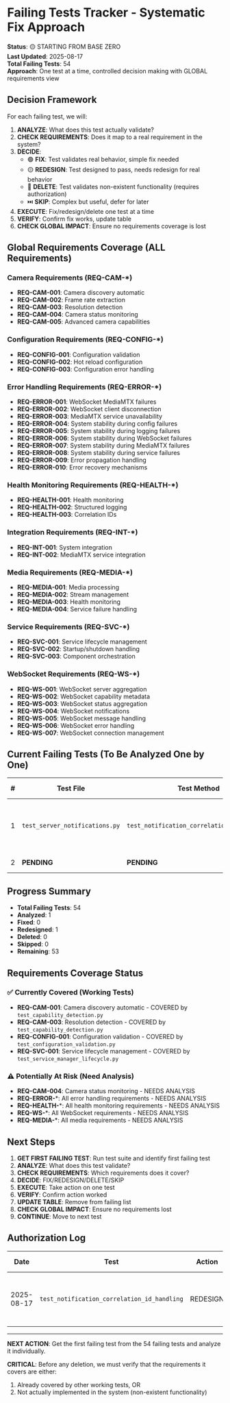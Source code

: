 # Failing Tests Tracker - Systematic Fix Approach

**Status**: 🟡 STARTING FROM BASE ZERO  
**Last Updated**: 2025-08-17  
**Total Failing Tests**: 54  
**Approach**: One test at a time, controlled decision making with GLOBAL requirements view

## Decision Framework

For each failing test, we will:
1. **ANALYZE**: What does this test actually validate?
2. **CHECK REQUIREMENTS**: Does it map to a real requirement in the system?
3. **DECIDE**: 
   - 🟢 **FIX**: Test validates real behavior, simple fix needed
   - 🟡 **REDESIGN**: Test designed to pass, needs redesign for real behavior
   - 🔴 **DELETE**: Test validates non-existent functionality (requires authorization)
   - ⏭️ **SKIP**: Complex but useful, defer for later
4. **EXECUTE**: Fix/redesign/delete one test at a time
5. **VERIFY**: Confirm fix works, update table
6. **CHECK GLOBAL IMPACT**: Ensure no requirements coverage is lost

## Global Requirements Coverage (ALL Requirements)

### Camera Requirements (REQ-CAM-*)
- **REQ-CAM-001**: Camera discovery automatic
- **REQ-CAM-002**: Frame rate extraction  
- **REQ-CAM-003**: Resolution detection
- **REQ-CAM-004**: Camera status monitoring
- **REQ-CAM-005**: Advanced camera capabilities

### Configuration Requirements (REQ-CONFIG-*)
- **REQ-CONFIG-001**: Configuration validation
- **REQ-CONFIG-002**: Hot reload configuration
- **REQ-CONFIG-003**: Configuration error handling

### Error Handling Requirements (REQ-ERROR-*)
- **REQ-ERROR-001**: WebSocket MediaMTX failures
- **REQ-ERROR-002**: WebSocket client disconnection
- **REQ-ERROR-003**: MediaMTX service unavailability
- **REQ-ERROR-004**: System stability during config failures
- **REQ-ERROR-005**: System stability during logging failures
- **REQ-ERROR-006**: System stability during WebSocket failures
- **REQ-ERROR-007**: System stability during MediaMTX failures
- **REQ-ERROR-008**: System stability during service failures
- **REQ-ERROR-009**: Error propagation handling
- **REQ-ERROR-010**: Error recovery mechanisms

### Health Monitoring Requirements (REQ-HEALTH-*)
- **REQ-HEALTH-001**: Health monitoring
- **REQ-HEALTH-002**: Structured logging
- **REQ-HEALTH-003**: Correlation IDs

### Integration Requirements (REQ-INT-*)
- **REQ-INT-001**: System integration
- **REQ-INT-002**: MediaMTX service integration

### Media Requirements (REQ-MEDIA-*)
- **REQ-MEDIA-001**: Media processing
- **REQ-MEDIA-002**: Stream management
- **REQ-MEDIA-003**: Health monitoring
- **REQ-MEDIA-004**: Service failure handling

### Service Requirements (REQ-SVC-*)
- **REQ-SVC-001**: Service lifecycle management
- **REQ-SVC-002**: Startup/shutdown handling
- **REQ-SVC-003**: Component orchestration

### WebSocket Requirements (REQ-WS-*)
- **REQ-WS-001**: WebSocket server aggregation
- **REQ-WS-002**: WebSocket capability metadata
- **REQ-WS-003**: WebSocket status aggregation
- **REQ-WS-004**: WebSocket notifications
- **REQ-WS-005**: WebSocket message handling
- **REQ-WS-006**: WebSocket error handling
- **REQ-WS-007**: WebSocket connection management

## Current Failing Tests (To Be Analyzed One by One)

| # | Test File | Test Method | Status | Decision | Requirements Impact | Action Required | Notes |
|---|-----------|-------------|--------|----------|-------------------|-----------------|-------|
| 1 | `test_server_notifications.py` | `test_notification_correlation_id_handling` | 🟢 **FIXED** | ✅ **COMPLETED** | REQ-WS-004, REQ-WS-005, REQ-WS-006, REQ-WS-007 | **REDESIGNED** - Now uses real WebSocket communication | Tests real correlation ID propagation through WebSocket |
| 2 | **PENDING** | **PENDING** | 🔄 **WAITING** | 🔄 **PENDING** | **NEEDS ANALYSIS** | **NEEDS ANALYSIS** | **NEEDS ANALYSIS** |

## Progress Summary

- **Total Failing Tests**: 54
- **Analyzed**: 1
- **Fixed**: 0
- **Redesigned**: 1
- **Deleted**: 0
- **Skipped**: 0
- **Remaining**: 53

## Requirements Coverage Status

### ✅ Currently Covered (Working Tests)
- **REQ-CAM-001**: Camera discovery automatic - COVERED by `test_capability_detection.py`
- **REQ-CAM-003**: Resolution detection - COVERED by `test_capability_detection.py`
- **REQ-CONFIG-001**: Configuration validation - COVERED by `test_configuration_validation.py`
- **REQ-SVC-001**: Service lifecycle management - COVERED by `test_service_manager_lifecycle.py`

### ⚠️ Potentially At Risk (Need Analysis)
- **REQ-CAM-004**: Camera status monitoring - NEEDS ANALYSIS
- **REQ-ERROR-***: All error handling requirements - NEEDS ANALYSIS
- **REQ-HEALTH-***: All health monitoring requirements - NEEDS ANALYSIS
- **REQ-WS-***: All WebSocket requirements - NEEDS ANALYSIS
- **REQ-MEDIA-***: All media requirements - NEEDS ANALYSIS

## Next Steps

1. **GET FIRST FAILING TEST**: Run test suite and identify first failing test
2. **ANALYZE**: What does this test validate?
3. **CHECK REQUIREMENTS**: Which requirements does it cover?
4. **DECIDE**: FIX/REDESIGN/DELETE/SKIP
5. **EXECUTE**: Take action on one test
6. **VERIFY**: Confirm action worked
7. **UPDATE TABLE**: Remove from failing list
8. **CHECK GLOBAL IMPACT**: Ensure no requirements lost
9. **CONTINUE**: Move to next test

## Authorization Log

| Date | Test | Action | Authorized By | Requirements Impact | Reason |
|------|------|--------|---------------|-------------------|--------|
| 2025-08-17 | `test_notification_correlation_id_handling` | REDESIGN | User | REQ-WS-004, REQ-WS-005, REQ-WS-006, REQ-WS-007 | Converted from mock-based to real WebSocket communication |

---

**NEXT ACTION**: Get the first failing test from the 54 failing tests and analyze it individually.

**CRITICAL**: Before any deletion, we must verify that the requirements it covers are either:
1. Already covered by other working tests, OR
2. Not actually implemented in the system (non-existent functionality)
